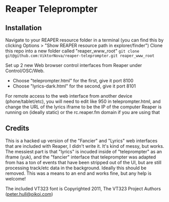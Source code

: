 # Reaper Teleprompter

## Installation
Navigate to your REAPER resource folder in a terminal (you can find this by clicking Options > "Show REAPER resource path in explorer/finder")
Clone this repo into a new folder called "reaper_www_root"
`git clone git@github.com:ViktorNova/reaper-teleprompter.git reaper_www_root`

Set up 2 new Web browser control interfaces from Reaper under Control/OSC/Web. 
 - Choose "teleprompter.html" for the first, give it port 8100
 - Choose "lyrics-dark.html" for the second, give it port 8101

For remote access to the web interface from another device (phone/tablet/etc), you will need to edit like 950 in teleprompter.html, and change the URL of the lyrics iframe to be the IP of the computer Reaper is running on (ideally static) or the rc.reaper.fm domain if you are using that

## Credits
This is a hacked up version of the "Fancier" and "Lyrics" web interfaces that are included with Reaper, I didn't write it. It's kind of messy, but works. The messiest part is that "lyrics" is incuded inside of "teleprompter" as an iframe (yuk), and the "fancier" interface that teleprompter was adapted from has a ton of events that have been stripped out of the UI, but are still processing track/etc data in the background. Ideally this should be removed. This was a means to an end and works fine, but any help is welcome!

The included VT323 font is Copyrighted 2011, The VT323 Project Authors (peter.hull@oikoi.com)
